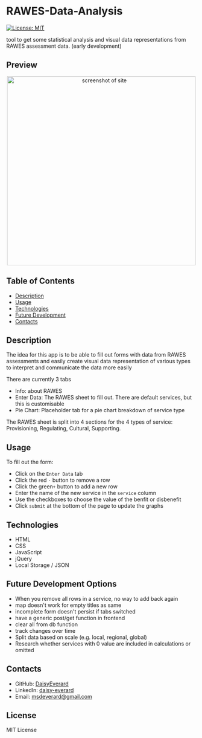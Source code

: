 # RAWES-Data-Analysis
[![License: MIT](https://img.shields.io/badge/License-MIT-yellow.svg)](https://opensource.org/licenses/MIT)

tool to get some statistical analysis and visual data representations from RAWES assessment data. (early development)

## Preview

<p align="center">
<img src="./assets/images/preview.png" width="500" alt="screenshot of site">
</p>

## Table of Contents

- [Description](#description)
- [Usage](#usage)
- [Technologies](#technologies)
- [Future Development](#future-development-options)
- [Contacts](#contacts)

## Description

The idea for this app is to be able to fill out forms with data from RAWES assessments and easily create visual data representation of various types to interpret and communicate the data more easily

There are currently 3 tabs
- Info: about RAWES
- Enter Data: The RAWES sheet to fill out. There are default services, but this is customisable
- Pie Chart: Placeholder tab for a pie chart breakdown of service type

The RAWES sheet is split into 4 sections for the 4 types of service: Provisioning, Regulating, Cultural, Supporting.

## Usage

To fill out the form:
- Click on the `Enter Data` tab
- Click the red `-` button to remove a row
- Click the green`+` button to add a new row
- Enter the name of the new service in the `service` column
- Use the checkboxes to choose the value of the benfit or disbenefit
- Click `submit` at the bottom of the page to update the graphs

## Technologies

- HTML
- CSS
- JavaScript
- jQuery
- Local Storage / JSON

## Future Development Options

- When you remove all rows in a service, no way to add back again
- map doesn't work for empty titles as same
- incomplete form doesn't persist if tabs switched
- have a generic post/get function in frontend
- clear all from db function
- track changes over time
- Split data based on scale (e.g. local, regional, global)
- Research whether services with 0 value are included in calculations or omitted

## Contacts

- GitHub: [DaisyEverard](https://github.com/DaisyEverard)
- LinkedIn: [daisy-everard](https://www.linkedin.com/in/daisy-everard/)
- Email: msdeverard@gmail.com

## License

MIT License